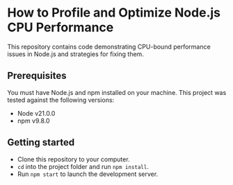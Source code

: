 # How to Profile and Optimize Node.js CPU Performance

This repository contains code demonstrating CPU-bound performance issues in
Node.js and strategies for fixing them.

## Prerequisites

You must have Node.js and npm installed on your machine. This project was tested
against the following versions:

- Node v21.0.0
- npm v9.8.0

## Getting started

- Clone this repository to your computer.
- `cd` into the project folder and run `npm install`.
- Run `npm start` to launch the development server.
